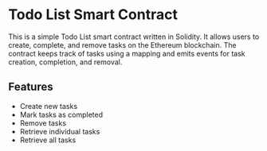 # Todo List Smart Contract

This is a simple Todo List smart contract written in Solidity. It allows users to create, complete, and remove tasks on the Ethereum blockchain. The contract keeps track of tasks using a mapping and emits events for task creation, completion, and removal.

## Features

- Create new tasks
- Mark tasks as completed
- Remove tasks
- Retrieve individual tasks
- Retrieve all tasks

